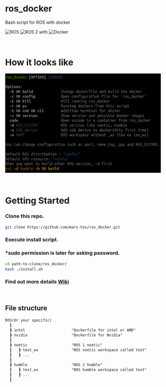 # ros_docker
Bash script for ROS with docker

![ROS](https://img.shields.io/badge/ROS-22314E?style=for-the-badge&logo=ROS&logoColor=white) ![ROS 2](https://img.shields.io/badge/ROS_2-22314E?style=for-the-badge&logo=ROS&logoColor=white) with ![Docker](https://img.shields.io/badge/docker-%230db7ed.svg?style=for-the-badge&logo=docker&logoColor=white)
<br/>
<br/>
<br/>

# How it looks like
![](media/ros_docker_help.png)

<br/>

# Getting Started
### Clone this repo.
```bash
git clone https://github.com/mars-hss/ros_docker.git
```
### Execute install script.
### *sudo permission is later for asking password.
```bash
cd path-to-clone/ros_docker/
bash ./install.sh
```

### Find out more details [Wiki](https://github.com/mars-hss/ros_docker/wiki)

<br/>

## File structure
```
ROS(Or your specific)
  ┃
  ┣ intel                     "Dockerfile for intel or AMD"
  ┣ nvidia                    "Dockerfile for Nvidia"
  ┃  
  ┣ noetic                    "ROS 1 noetic"
  ┃   ┣ test_ws               "ROS noetic workspace called test"
  ┃   ┣ ...
  ┃
  ┣ humble                    "ROS 2 humble"
  ┃   ┣ test_ws               "ROS humble workspace called test"
  ┃   ┣ ...
  ┃
```
